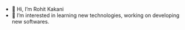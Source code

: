 - 👋 Hi, I’m Rohit Kakani
- 👀 I’m interested in learning new technologies, working on developing new softwares.
